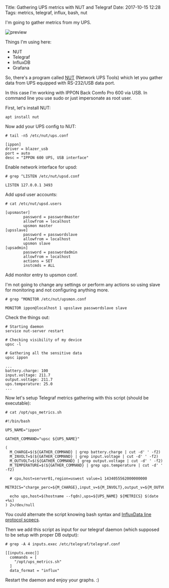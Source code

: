 Title: Gathering UPS metrics with NUT and Telegraf
Date: 2017-10-15 12:28
Tags: metrics, telegraf, influx, bash, nut

I'm going to gather metrics from my UPS.

![preview]({filename}/media/ups_metrics.png)

Things I'm using here:

- NUT
- Telegraf
- InfluxDB
- Grafana

So, there's a program called [NUT](http://networkupstools.org/) (Network UPS Tools) which let you gather data from UPS equipped with RS-232/USB data port.

In this case I'm working with IPPON Back Comfo Pro 600 via USB. In command line you use sudo or just impersonate as root user.

First, let's install NUT:

```
apt install nut
```

Now add your UPS config to NUT:

```
# tail -n5 /etc/nut/ups.conf

[ippon]
driver = blazer_usb
port = auto
desc = "IPPON 600 UPS, USB interface"
```

Enable network interface for upsd:

```
# grep ^LISTEN /etc/nut/upsd.conf

LISTEN 127.0.0.1 3493
```

Add upsd user accounts:

```
# cat /etc/nut/upsd.users

[upsmaster]
        password = passwordmaster
        allowfrom = localhost
        upsmon master
[upsslave]
        password = passwordslave
        allowfrom = localhost
        upsmon slave
[upsadmin]
        password = passwordadmin
        allowfrom = localhost
        actions = SET
        instcmds = ALL
```

Add monitor entry to upsmon conf.


I'm not going to change any settings or perform any actions so using slave for monitoring and not configuring anything more.

```
# grep ^MONITOR /etc/nut/upsmon.conf

MONITOR ippon@localhost 1 upsslave passwordslave slave
```

Check the things out:

```
# Starting daemon
service nut-server restart

# Checking visibility of my device
upsc -l

# Gathering all the sensitive data
upsc ippon

...
battery.charge: 100
input.voltage: 211.7
output.voltage: 211.7
ups.temperature: 25.0
...
```

Now let's setup Telegraf metrics gathering with this script (should be executable):

```
# cat /opt/ups_metrics.sh

#!/bin/bash

UPS_NAME="ippon"

GATHER_COMMAND="upsc ${UPS_NAME}"

(
  M_CHARGE=$(${GATHER_COMMAND} | grep battery.charge | cut -d' ' -f2)
  M_INVOLT=$(${GATHER_COMMAND} | grep input.voltage | cut -d' ' -f2)
  M_OUTVOLT=$(${GATHER_COMMAND} | grep output.voltage | cut -d' ' -f2)
  M_TEMPERATURE=$(${GATHER_COMMAND} | grep ups.temperature | cut -d' ' -f2)

  # cpu,host=server01,region=uswest value=1 1434055562000000000
  METRICS="charge_perc=${M_CHARGE},input_v=${M_INVOLT},output_v=${M_OUTVOLT},temp=${M_TEMPERATURE}"

  echo ups,host=$(hostname --fqdn),ups=${UPS_NAME} ${METRICS} $(date +%s)
) 2>/dev/null
```

You could alternate the script knowing bash syntax and [InfluxData line protocol scpecs](https://docs.influxdata.com/influxdb/v1.3/write_protocols/line_protocol_tutorial/).

Then we add this script as input for our telegraf daemon (which supposed to be setup with proper DB output):

```
# grep -A 4 inputs.exec /etc/telegraf/telegraf.conf

[[inputs.exec]]
  commands = [
    "/opt/ups_metrics.sh"
  ]
  data_format = "influx"
```

Restart the daemon and enjoy your graphs. :)
